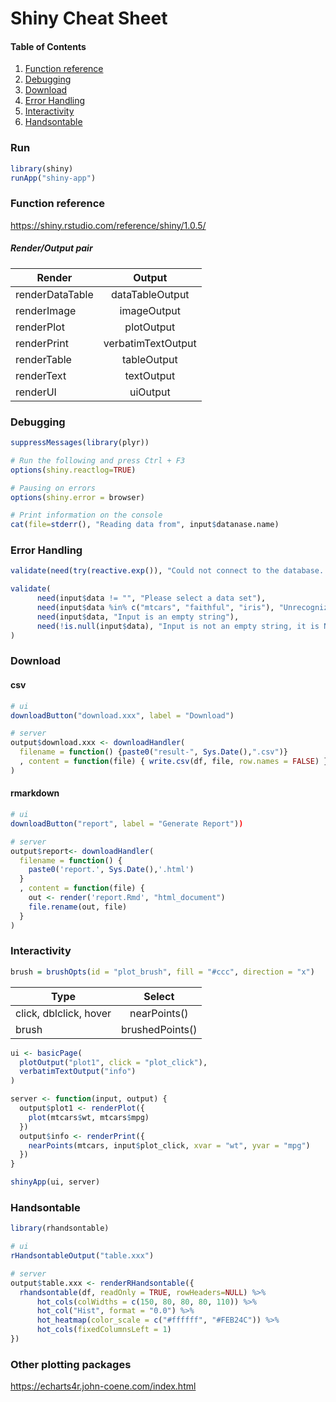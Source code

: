 # Shiny Cheat Sheet

#### Table of Contents
1. [Function reference](#function-reference)
1. [Debugging](#debugging)
1. [Download](#download)
1. [Error Handling](#error-handling)
2. [Interactivity](#interactivity)
1. [Handsontable](#handsontable)

### Run
```r
library(shiny)
runApp("shiny-app")
```

### Function reference
https://shiny.rstudio.com/reference/shiny/1.0.5/

##### Render/Output pair
| Render        | Output           | 
| ------------- |:-------------:| 
| renderDataTable   | dataTableOutput | 
| renderImage    | imageOutput    |  
| renderPlot | plotOutput    |  
| renderPrint | verbatimTextOutput   |  
| renderTable | tableOutput    |  
| renderText | textOutput     |  
| renderUI | uiOutput     |  

### Debugging
```r
suppressMessages(library(plyr))

# Run the following and press Ctrl + F3
options(shiny.reactlog=TRUE) 

# Pausing on errors
options(shiny.error = browser)

# Print information on the console
cat(file=stderr(), "Reading data from", input$datanase.name)
```

### Error Handling
```r 
validate(need(try(reactive.exp()), "Could not connect to the database. Please check the information."))

validate(
      need(input$data != "", "Please select a data set"),
      need(input$data %in% c("mtcars", "faithful", "iris"), "Unrecognized data set"),
      need(input$data, "Input is an empty string"),
      need(!is.null(input$data), "Input is not an empty string, it is NULL")
)
```

### Download

#### csv
```r
# ui
downloadButton("download.xxx", label = "Download")

# server
output$download.xxx <- downloadHandler(
  filename = function() {paste0("result-", Sys.Date(),".csv")}
  , content = function(file) { write.csv(df, file, row.names = FALSE) }
)
```

#### rmarkdown
```r
# ui
downloadButton("report", label = "Generate Report"))

# server
output$report<- downloadHandler(
  filename = function() { 
    paste0('report.', Sys.Date(),'.html')
  }
  , content = function(file) {
    out <- render('report.Rmd', "html_document")
    file.rename(out, file)
  }
)
```

### Interactivity

```r
brush = brushOpts(id = "plot_brush", fill = "#ccc", direction = "x")
```

| Type        | Select           | 
| ------------- |:-------------:| 
| click, dblclick, hover   | nearPoints() | 
| brush    | brushedPoints()    |  

```r
ui <- basicPage(
  plotOutput("plot1", click = "plot_click"),
  verbatimTextOutput("info")
)

server <- function(input, output) {
  output$plot1 <- renderPlot({
    plot(mtcars$wt, mtcars$mpg)
  })
  output$info <- renderPrint({
    nearPoints(mtcars, input$plot_click, xvar = "wt", yvar = "mpg")
  })
}

shinyApp(ui, server)

```

### Handsontable

```r
library(rhandsontable)

# ui
rHandsontableOutput("table.xxx")

# server
output$table.xxx <- renderRHandsontable({
  rhandsontable(df, readOnly = TRUE, rowHeaders=NULL) %>%
      hot_cols(colWidths = c(150, 80, 80, 80, 110)) %>% 
      hot_col("Hist", format = "0.0") %>%
      hot_heatmap(color_scale = c("#ffffff", "#FEB24C")) %>%
      hot_cols(fixedColumnsLeft = 1)
})

```
### Other plotting packages
https://echarts4r.john-coene.com/index.html

